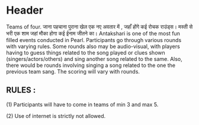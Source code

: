 <!-- TITLE: Antakshari -->
<!-- SUBTITLE: A quick summary of Anatakshari -->

# Header
Teams of four.
जाना पहचाना पुराना खेल एक नए अवतार में , जहाँ होंगे कई रोचक राउंड्स। मस्ती से भरी एक शाम जहां मौका होगा कई ईनाम जीतने का। Antakshari is one of the most fun filled events conducted in Pearl. Participants go through various rounds with varying rules. Some rounds also may be audio-visual, with players having to guess things related to the song played or clues shown (singers/actors/others) and sing another song related to the same. Also, there would be rounds involving singing a song related to the one the previous team sang. The scoring will vary with rounds.

## RULES :

(1) Participants will have to come in teams of min 3 and max 5.

(2) Use of internet is strictly not allowed.